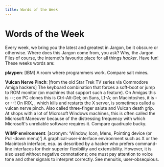```yaml
---
title: Words of the Week
---
```


Words of the Week
=================

Every week, we bring you the latest and greatest in Jargon, be it obscure or otherwise. Where does this Jargon come from, you ask? Why, the Jargon Files of course, the internet's favourite place for all things *hacker*. Have fun! These weeks words are:


**playpen**: [IBM] A room where programmers work. Compare salt mines.


**Vulcan Nerve Pinch**: [from the old Star Trek TV series via Commodore Amiga hackers] The keyboard combination that forces a soft-boot or jump to ROM monitor (on machines that support such a feature). On Amigas this is <Ctrl>-<Left-Amiga>-<Right-Amiga>; on PC clones this is Ctrl-Alt-Del; on Suns, L1-A; on Macintoshes, it is <Cmd>-<Power switch> or <Cmd>-<Ctrl>-<Power>! On IRIX, <Left-Ctrl><Left-Shift><F12><Keypad-Slash>, which kills and restarts the X server, is sometimes called a vulcan nerve pinch. Also called three-finger salute and Vulcan death grip. At shops with a lot of Microsoft Windows machines, this is often called the Microsoft Maneuver because of the distressing frequency with which Microsoft's unreliable software requires it. Compare quadruple bucky.


**WIMP environment**: [acronym: ‘Window, Icon, Menu, Pointing device (or Pull-down menu)’] A graphical-user-interface environment such as X or the Macintosh interface, esp. as described by a hacker who prefers command-line interfaces for their superior flexibility and extensibility. However, it is also used without negative connotations; one must pay attention to voice tone and other signals to interpret correctly. See menuitis, user-obsequious.

